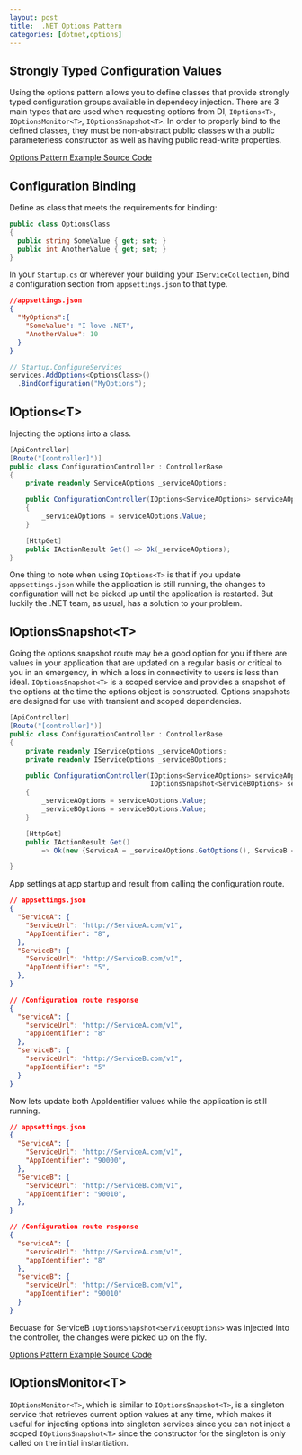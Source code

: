```yaml
---
layout: post
title:  .NET Options Pattern
categories: [dotnet,options]
---
```


## Strongly Typed Configuration Values
Using the options pattern allows you to define classes that provide strongly typed configuration groups available in dependecy injection. There are 3 main types that are used when requesting options from DI, `IOptions<T>`,` IOptionsMonitor<T>`, `IOptionsSnapshot<T>`. In order to properly bind to the defined classes, they must be non-abstract public classes with a public parameterless constructor as well as having public read-write properties.

[Options Pattern Example Source Code](https://github.com/mroberts91/OptionsPatternExample)

## Configuration Binding
Define as class that meets the requirements for binding:
```csharp
public class OptionsClass
{
  public string SomeValue { get; set; }
  public int AnotherValue { get; set; }
}
```

In your `Startup.cs` or wherever your building your `IServiceCollection`, bind a configuration section from `appsettings.json` to that type.
```json
//appsettings.json
{
  "MyOptions":{
    "SomeValue": "I love .NET",
    "AnotherValue": 10
  }
}
```
```csharp
// Startup.ConfigureServices
services.AddOptions<OptionsClass>()
  .BindConfiguration("MyOptions");
```

## IOptions\<T>
Injecting the options into a class.
```csharp
[ApiController]
[Route("[controller]")]
public class ConfigurationController : ControllerBase
{
    private readonly ServiceAOptions _serviceAOptions;

    public ConfigurationController(IOptions<ServiceAOptions> serviceAOptions)
    {
        _serviceAOptions = serviceAOptions.Value;
    }

    [HttpGet]
    public IActionResult Get() => Ok(_serviceAOptions);
}
```

One thing to note when using `IOptions<T>` is that if you update `appsettings.json` while the application is still running, the changes to configuration will not be picked up until the application is restarted. But luckily the .NET team, as usual, has a solution to your problem.
  
## IOptionsSnapshot\<T>
Going the options snapshot route may be a good option for you if there are values in your application that are updated on a regular basis or critical to you in an emergency, in which a loss in connectivity to users is less than ideal. `IOptionsSnapshot<T>` is a scoped service and provides a snapshot of the options at the time the options object is constructed. Options snapshots are designed for use with transient and scoped dependencies.
```csharp
[ApiController]
[Route("[controller]")]
public class ConfigurationController : ControllerBase
{
    private readonly IServiceOptions _serviceAOptions;
    private readonly IServiceOptions _serviceBOptions;

    public ConfigurationController(IOptions<ServiceAOptions> serviceAOptions,
                                   IOptionsSnapshot<ServiceBOptions> serviceBOptions)
    {
        _serviceAOptions = serviceAOptions.Value;
        _serviceBOptions = serviceBOptions.Value;
    }

    [HttpGet]
    public IActionResult Get()
        => Ok(new {ServiceA = _serviceAOptions.GetOptions(), ServiceB = _serviceBOptions.GetOptions());

}
```
App settings at app startup and result from calling the configuration route.
```json
// appsettings.json
{
  "ServiceA": {
    "ServiceUrl": "http://ServiceA.com/v1",
    "AppIdentifier": "8",
  },
  "ServiceB": {
    "ServiceUrl": "http://ServiceB.com/v1",
    "AppIdentifier": "5",
  },
}
```
```json
// /Configuration route response
{
  "serviceA": {
    "serviceUrl": "http://ServiceA.com/v1",
    "appIdentifier": "8"
  },
  "serviceB": {
    "serviceUrl": "http://ServiceB.com/v1",
    "appIdentifier": "5"
  }
}
```

Now lets update both AppIdentifier values while the application is still running.
```json
// appsettings.json
{
  "ServiceA": {
    "ServiceUrl": "http://ServiceA.com/v1",
    "AppIdentifier": "90000",
  },
  "ServiceB": {
    "ServiceUrl": "http://ServiceB.com/v1",
    "AppIdentifier": "90010",
  },
}
```
```json
// /Configuration route response
{
  "serviceA": {
    "serviceUrl": "http://ServiceA.com/v1",
    "appIdentifier": "8"
  },
  "serviceB": {
    "serviceUrl": "http://ServiceB.com/v1",
    "appIdentifier": "90010"
  }
}
```

Becuase for ServiceB `IOptionsSnapshot<ServiceBOptions>` was injected into the controller, the changes were picked up on the fly.

[Options Pattern Example Source Code](https://github.com/mroberts91/OptionsPatternExample)

## IOptionsMonitor\<T>
`IOptionsMonitor<T>`, which is similar to `IOptionsSnapshot<T>`, is a singleton service that retrieves current option values at any time, which makes it useful for injecting options into singleton services since you can not inject a scoped `IOptionsSnapshot<T>` since the constructor for the singleton is only called on the initial instantiation.
